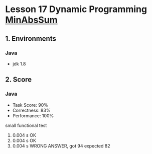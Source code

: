 # Lesson 17 Dynamic Programming [MinAbsSum](https://app.codility.com/programmers/lessons/17-dynamic_programming/min_abs_sum)

## 1. Environments

### Java

- jdk 1.8

## 2. Score

### Java

- Task Score: 90%
- Correctness: 83%
- Performance: 100%

small functional test

1. 0.004 s OK
2. 0.004 s OK
3. 0.004 s WRONG ANSWER, got 94 expected 82
